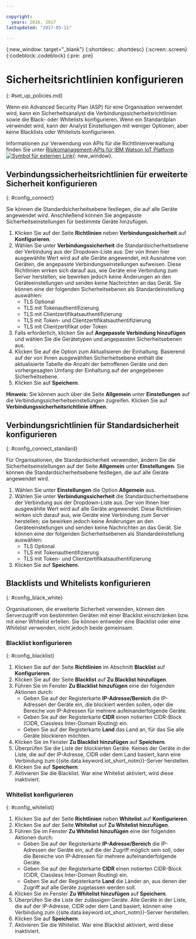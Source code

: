 ```yaml
---

copyright:
  years: 2016, 2017
lastupdated: "2017-05-11"

---
```


{:new_window: target="\_blank"}
{:shortdesc: .shortdesc}
{:screen:.screen}
{:codeblock:.codeblock}
{:pre: .pre}

# Sicherheitsrichtlinien konfigurieren
{: #set_up_policies.md}

Wenn ein Advanced Security Plan (ASP) für eine Organisation verwendet wird, kann ein Sicherheitsanalyst die Verbindungssicherheitsrichtlinien sowie die Black- oder Whitelists konfigurieren. Wenn ein Standardplan verwendet wird, kann der Analyst Einstellungen mit weniger Optionen, aber keine Blacklists oder Whitelists konfigurieren.

Informationen zur Verwendung von APIs für die Richtlinienverwaltung finden Sie unter [Risikomanagement-APIs für IBM Watson IoT Platform ![Symbol für externen Link](../../../../icons/launch-glyph.svg)](https://docs.internetofthings.ibmcloud.com/apis/swagger/v0002/riskmgmt.html){: new_window}.

## Verbindungssicherheitsrichtlinien für erweiterte Sicherheit konfigurieren
{: #config_connect}

Sie können die Standardsicherheitsebene festlegen, die auf alle Geräte angewendet wird. Anschließend können Sie angepasste Sicherheitseinstellungen für bestimmte Geräte hinzufügen.

1. Klicken Sie auf der Seite **Richtlinien** neben **Verbindungssicherheit** auf **Konfigurieren**.
2. Wählen Sie unter **Verbindungssicherheit** die Standardsicherheitsebene der Verbindung aus der Dropdown-Liste aus. Der von Ihnen hier ausgewählte Wert wird auf alle Geräte angewendet, mit Ausnahme von Geräten, die angepasste Verbindungseinstellungen aufweisen. Diese Richtlinien wirken sich darauf aus, wie Geräte eine Verbindung zum Server herstellen; sie bewirken jedoch keine Änderungen an den Geräteeinstellungen und senden keine Nachrichten an das Gerät. Sie können eine der folgenden Sicherheitsebenen als Standardeinstellung auswählen:
    - TLS Optional
    - TLS mit Tokenauthentifizierung
    - TLS mit Clientzertifikatsauthentifizierung
    - TLS mit Token- und Clientzertifikatsauthentifizierung
    - TLS mit Clientzertifikat oder Token
3. Falls erforderlich, klicken Sie auf **Angepasste Verbindung hinzufügen** und wählen Sie die Gerätetypen und angepassten Sicherheitsebenen aus.
3. Klicken Sie auf die Option zum Aktualisieren der Einhaltung. Basierend auf der von Ihnen ausgewählten Sicherheitsebene enthält die aktualisierte Tabelle die Anzahl der betroffenen Geräte und den vorhergesagten Umfang der Einhaltung auf der angegebenen Sicherheitsebene.
4. Klicken Sie auf **Speichern**.

**Hinweis:**
Sie können auch über die Seite **Allgemein** unter **Einstellungen** auf die Verbindungssicherheitseinstellungen zugreifen. Klicken Sie auf **Verbindungssicherheitsrichtlinie öffnen**.

## Verbindungsrichtlinien für Standardsicherheit konfigurieren
{: #config_connect_standard}

Für Organisationen, die Standardsicherheit verwenden, ändern Sie die Sicherheitseinstellungen auf der Seite **Allgemein** unter **Einstellungen**. Sie können die Standardsicherheitsebene festlegen, die auf alle Geräte angewendet wird.

1. Wählen Sie unter **Einstellungen** die Option **Allgemein** aus.
2. Wählen Sie unter **Verbindungssicherheit** die Standardsicherheitsebene der Verbindung aus der Dropdown-Liste aus. Der von Ihnen hier ausgewählte Wert wird auf alle Geräte angewendet. Diese Richtlinien wirken sich darauf aus, wie Geräte eine Verbindung zum Server herstellen; sie bewirken jedoch keine Änderungen an den Geräteeinstellungen und senden keine Nachrichten an das Gerät. Sie können eine der folgenden Sicherheitsebenen als Standardeinstellung auswählen:
    - TLS Optional
    - TLS mit Tokenauthentifizierung
    - TLS mit Token- und Clientzertifikatsauthentifizierung
4. Klicken Sie auf **Speichern**.

## Blacklists und Whitelists konfigurieren
{: #config_black_white}

Organisationen, die erweiterte Sicherheit verwenden, können den Serverzugriff von bestimmten Geräten mit einer Blacklist einschränken bzw. mit einer Whitelist erteilen. Sie können entweder eine Blacklist oder eine Whitelist verwenden, nicht jedoch beide gemeinsam.

### Blacklist konfigurieren
{: #config_blacklist}

1. Klicken Sie auf der Seite **Richtlinien** im Abschnitt **Blacklist** auf **Konfigurieren**.
2. Klicken Sie auf der Seite **Blacklist** auf **Zu Blacklist hinzufügen**.
3. Führen Sie im Fenster **Zu Blacklist hinzufügen** eine der folgenden Aktionen durch:
    - Geben Sie auf der Registerkarte **IP-Adresse/Bereich** die IP-Adressen der Geräte ein, die blockiert werden sollen, oder die Bereiche von IP-Adressen für mehrere aufeinanderfolgende Geräte.
    - Geben Sie auf der Registerkarte **CIDR** einen notierten CIDR-Block (CIDR, Classless Inter-Domain Routing) ein.
    - Geben Sie auf der Registerkarte **Land** das Land an, für das Sie alle Geräte blockieren möchten.
4. Klicken Sie im Fenster **Zu Blacklist hinzufügen** auf **Speichern**.
5. Überprüfen Sie die Liste der blockierten Geräte. Keines der Geräte in der Liste, die auf der IP-Adresse, CIDR oder dem Land basiert, kann eine Verbindung zum {{site.data.keyword.iot_short_notm}}-Server herstellen.
6. Klicken Sie auf **Speichern**.
7. Aktivieren Sie die Blacklist. War eine Whitelist aktiviert, wird diese inaktiviert.

### Whitelist konfigurieren
{: #config_whitelist}

1. Klicken Sie auf der Seite **Richtlinien** neben **Whitelist** auf **Konfigurieren**.
2. Klicken Sie auf der Seite **Whitelist** auf **Zu Whitelist hinzufügen**.
3. Führen Sie im Fenster **Zu Whitelist hinzufügen** eine der folgenden Aktionen durch:
    - Geben Sie auf der Registerkarte **IP-Adresse/Bereich** die IP-Adressen der Geräte ein, auf die der Zugriff möglich sein soll, oder die Bereiche von IP-Adressen für mehrere aufeinanderfolgende Geräte.
    - Geben Sie auf der Registerkarte **CIDR** einen notierten CIDR-Block (CIDR, Classless Inter-Domain Routing) ein.
    - Geben Sie auf der Registerkarte **Land** die Länder an, aus denen der Zugriff auf alle Geräte zugelassen werden soll.
4. Klicken Sie im Fenster **Zu Whitelist hinzufügen** auf **Speichern**.
5. Überprüfen Sie die Liste der zulässigen Geräte. Alle Geräte in der Liste, die auf der IP-Adresse, CIDR oder dem Land basiert, können eine Verbindung zum {{site.data.keyword.iot_short_notm}}-Server herstellen.
6. Klicken Sie auf **Speichern**.
7. Aktivieren Sie die Whitelist. War eine Blacklist aktiviert, wird diese inaktiviert.
